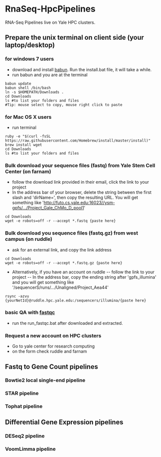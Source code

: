 # RnaSeq-HpcPipelines
RNA-Seq Pipelines live on Yale HPC clusters.
## Prepare the unix terminal on client side (your laptop/desktop)
### for windows 7 users
- download and install [babun](http://babun.github.io/).  Run the install.bat file, it will take a while.
- run babun and you are at the terminal
```
babun update
babun shell /bin/bash
ln -s $HOMEPATH/Downloads .
cd Downloads
ls #to list your folders and files
#Tip: mouse select to copy, mouse right click to paste
```
### for Mac OS X users
- run terminal
```
ruby -e "$(curl -fsSL https://raw.githubusercontent.com/Homebrew/install/master/install)"
brew install wget
cd Downloads
ls #to list your folders and files
```
### Bulk download your sequence files (fastq) from Yale Stem Cell Center (on farnam)
- follow the download link provided in their email, click the link to your project
- In the address bar of your browser, delete the string between the first slash and 'dirName=', then copy the resulting URL. You will get something like 
'http://futo.cs.yale.edu:16023//ysm-gpfs/.../Project_Gale_ChMo_D_pool1'
```
cd Downloads
wget -e robots=off -r --accept *.fastq {paste here}
```
### Bulk download you sequence files (fastq.gz) from west campus (on ruddle)
- ask for an external link, and copy the link address
```
cd Downloads
wget -e robots=off -r --accept *.fastq.gz {paste here}
```
- Alternatively, if you have an account on ruddle
-- follow the link to your project
-- In the address bar, copy the ending string after 'gpfs_illumina' and you will get something like 
'/sequencerS/runs/.../Unaligned/Project_Aea44'

```
rsync -azvu {yourNetId}@ruddle.hpc.yale.edu:/sequencers/illumina/{paste here}
```
### basic QA with [fastqc](https://www.bioinformatics.babraham.ac.uk/projects/fastqc/)
- run the run_fastqc.bat after downloaded and extracted.

### Request a new account on HPC clusters
- Go to yale center for research computing
- on the form check ruddle and farnam

## Fastq to Gene Count pipelines
### Bowtie2 local single-end pipeline
### STAR pipeline
### Tophat pipeline
## Differential Gene Expression pipelines
### DESeq2 pipeline
### VoomLimma pipeline
